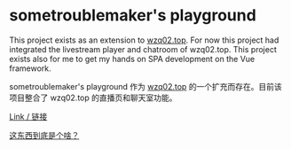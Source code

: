 # sometroublemaker's playground

This project exists as an extension to [wzq02.top](https://wzq02.top/). For now this project had integrated the livestream player and chatroom of wzq02.top.
This project exists also for me to get my hands on SPA development on the Vue framework.

sometroublemaker's playground 作为 [wzq02.top](https://wzq02.top/) 的一个扩充而存在。目前该项目整合了 wzq02.top 的直播页和聊天室功能。

[Link / 链接](https://wzq02.top/playgrnd)

[这东西到底是个啥？](./docs/whatisthis_zh-CN.md)